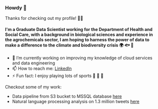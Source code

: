 ### Howdy 🤠 

Thanks for checking out my profile! 🙏🏻

#### I'm a Graduate Data Scientist working for the Department of Health and Social Care, with a background in biological sciences and experience in the agrochemicals sector, I am hoping to harness the power of data to make a difference to the climate and biodiversity crisis 🌍 🐟 🦧 

- 🔭 I’m currently working on improving my knowledge of cloud services and data engineering
- 📫 How to reach me:  [LinkedIn](https://www.linkedin.com/in/emevans97/)
- ⚡ Fun fact: I enjoy playing lots of sports 🏉 🎿 🎾

Checkout some of my work:

- Data pipeline from S3 bucket to MSSQL database [here](https://github.com/emevans97/data210-final-project)
- Natural language processing analysis on 1.3 million tweets [here](https://github.com/emevans97/NLP_sentiment)

<!--
**emevans97/emevans97** is a ✨ _special_ ✨ repository because its `README.md` (this file) appears on your GitHub profile.


-->
